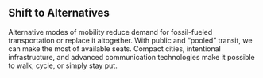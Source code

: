 ## Shift to Alternatives

Alternative modes of mobility reduce demand for fossil-fueled transportation or replace it altogether. With public and “pooled” transit, we can make the most of available seats. Compact cities, intentional infrastructure, and advanced communication technologies make it possible to walk, cycle, or simply stay put.
